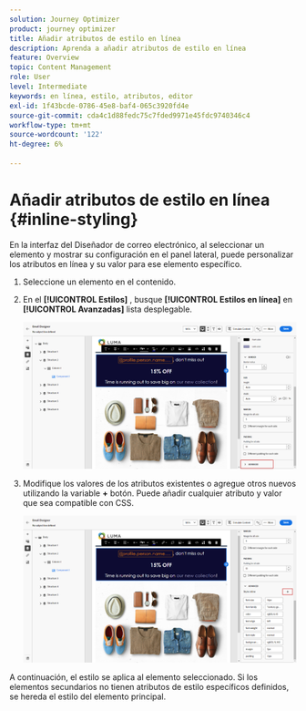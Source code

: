 ```yaml
---
solution: Journey Optimizer
product: journey optimizer
title: Añadir atributos de estilo en línea
description: Aprenda a añadir atributos de estilo en línea
feature: Overview
topic: Content Management
role: User
level: Intermediate
keywords: en línea, estilo, atributos, editor
exl-id: 1f43bcde-0786-45e8-baf4-065c3920fd4e
source-git-commit: cda4c1d88fedc75c7fded9971e45fdc9740346c4
workflow-type: tm+mt
source-wordcount: '122'
ht-degree: 6%

---
```


# Añadir atributos de estilo en línea {#inline-styling}

En la interfaz del Diseñador de correo electrónico, al seleccionar un elemento y mostrar su configuración en el panel lateral, puede personalizar los atributos en línea y su valor para ese elemento específico.

1. Seleccione un elemento en el contenido.

1. En el **[!UICONTROL Estilos]** , busque **[!UICONTROL Estilos en línea]** en **[!UICONTROL Avanzadas]** lista desplegable.

   ![](assets/styles_1.png)

1. Modifique los valores de los atributos existentes o agregue otros nuevos utilizando la variable **+** botón. Puede añadir cualquier atributo y valor que sea compatible con CSS.

   ![](assets/styles_2.png)

A continuación, el estilo se aplica al elemento seleccionado. Si los elementos secundarios no tienen atributos de estilo específicos definidos, se hereda el estilo del elemento principal.
